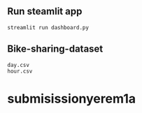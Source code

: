 ## Run steamlit app
```
streamlit run dashboard.py
```
## Bike-sharing-dataset
```
day.csv
hour.csv
```
# submisissionyerem1a
